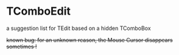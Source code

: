 # TComboEdit

a suggestion list for TEdit based on a hidden TComboBox

~~known bug: for an unknown reason, the Mouse Cursor disappears sometimes !~~